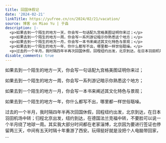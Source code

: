 ```yaml
---
title: 回国休假记
date: '2024-02-21'
linkTitle: https://yufree.cn/cn/2024/02/21/vacation/
source: 博客 on Miao Yu | 于淼
description: |-
  <p>如果去到一个陌生的地方一天，你会写一句话配九宫格美图证明你来过；</p>
  <p>如果去到一个陌生的地方一周，你会写一系列游记暗示你熟悉这个地方；</p>
  <p>如果去到一个陌生的地方一月，你会写一本书来阐述其文化特色与景观；</p>
  <p>如果去到一个陌生的地方一年，你什么都写不出，哪里都一样世俗聒噪。</p>
  <p>过去的一个半月，我时隔四年半再次回国休假，回程纽约出发，北京到达，在日本羽田机场中转；归程北京出发，纽约到达，在德国法兰克福中转，不要脸可以说一个半月绕了地球一周。其实我大部分时间都在老家淄博，北京因为要进行签证也停留两三天，中间有五天时隔十年重游了西安。玩得挺好就是没把个人电脑带回家， ...
disable_comments: true
---
```

<p>如果去到一个陌生的地方一天，你会写一句话配九宫格美图证明你来过；</p>
<p>如果去到一个陌生的地方一周，你会写一系列游记暗示你熟悉这个地方；</p>
<p>如果去到一个陌生的地方一月，你会写一本书来阐述其文化特色与景观；</p>
<p>如果去到一个陌生的地方一年，你什么都写不出，哪里都一样世俗聒噪。</p>
<p>过去的一个半月，我时隔四年半再次回国休假，回程纽约出发，北京到达，在日本羽田机场中转；归程北京出发，纽约到达，在德国法兰克福中转，不要脸可以说一个半月绕了地球一周。其实我大部分时间都在老家淄博，北京因为要进行签证也停留两三天，中间有五天时隔十年重游了西安。玩得挺好就是没把个人电脑带回家， ...